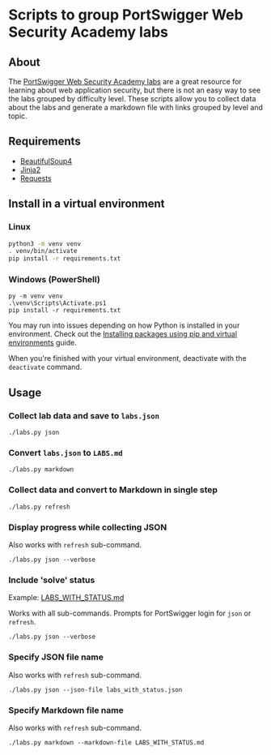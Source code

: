 # Scripts to group PortSwigger Web Security Academy labs

## About
The [PortSwigger Web Security Academy labs](https://portswigger.net/web-security)
are a great resource for learning about web application security, but there is
not an easy way to see the labs grouped by difficulty level. These scripts
allow you to collect data about the labs and generate a markdown file with
links grouped by level and topic.

## Requirements
- [BeautifulSoup4](https://www.crummy.com/software/BeautifulSoup/)
- [Jinja2](https://jinja.palletsprojects.com/en/2.11.x/)
- [Requests](https://requests.readthedocs.io/en/master/)

## Install in a virtual environment
### Linux
```bash
python3 -m venv venv
. venv/bin/activate
pip install -r requirements.txt
```

### Windows (PowerShell)
```
py -m venv venv
.\venv\Scripts\Activate.ps1
pip install -r requirements.txt
```

You may run into issues depending on how Python is installed in your environment. Check out the [Installing packages using pip and virtual environments](https://packaging.python.org/guides/installing-using-pip-and-virtual-environments/) guide.

When you're finished with your virtual environment, deactivate with the `deactivate` command.

## Usage
### Collect lab data and save to `labs.json`
```
./labs.py json
```

### Convert `labs.json` to `LABS.md`
```
./labs.py markdown
```

### Collect data and convert to Markdown in single step
```
./labs.py refresh
```

### Display progress while collecting JSON
Also works with `refresh` sub-command.
```
./labs.py json --verbose
```

### Include 'solve' status
Example: [LABS_WITH_STATUS.md](https://github.com/roberson-io/portswigger/blob/master/labs/LABS_WITH_STATUS.md)

Works with all sub-commands. Prompts for PortSwigger login for `json` or `refresh`.
```
./labs.py json --verbose
```

### Specify JSON file name
Also works with `refresh` sub-command.
```
./labs.py json --json-file labs_with_status.json
```

### Specify Markdown file name
Also works with `refresh` sub-command.
```
./labs.py markdown --markdown-file LABS_WITH_STATUS.md
```
